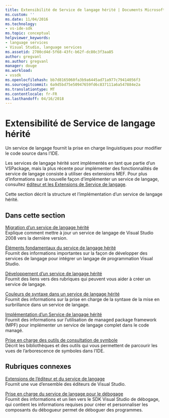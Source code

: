 ```yaml
---
title: Extensibilité de Service de langage hérité | Documents Microsoft
ms.custom: ''
ms.date: 11/04/2016
ms.technology:
- vs-ide-sdk
ms.topic: conceptual
helpviewer_keywords:
- language services
- Visual Studio, language services
ms.assetid: 2700cd4d-5f68-43fc-b62f-dc80c3f3aa85
author: gregvanl
ms.author: gregvanl
manager: douge
ms.workload:
- vssdk
ms.openlocfilehash: bb7d8165060fa3b9a6445ad71a977c79414056f3
ms.sourcegitcommit: 6a9d5bd75e50947659fd6c837111a6a547884e2a
ms.translationtype: MT
ms.contentlocale: fr-FR
ms.lasthandoff: 04/16/2018
---
```

# <a name="legacy-language-service-extensibility"></a>Extensibilité de Service de langage hérité
Un service de langage fournit la prise en charge linguistiques pour modifier le code source dans l’IDE.  
  
 Les services de langage hérité sont implémentés en tant que partie d’un VSPackage, mais la plus récente pour implémenter des fonctionnalités de service de langage consiste à utiliser des extensions MEF. Pour plus d’informations sur la nouvelle façon d’implémenter un service de langage, consultez [éditeur et les Extensions de Service de langage](../../extensibility/editor-and-language-service-extensions.md).  
  
 Cette section décrit la structure et l’implémentation d’un service de langage hérité.  
  
## <a name="in-this-section"></a>Dans cette section  
 [Migration d’un service de langage hérité](../../extensibility/internals/migrating-a-legacy-language-service.md)  
 Explique comment mettre à jour un service de langage de Visual Studio 2008 vers la dernière version.  
  
 [Éléments fondamentaux du service de langage hérité](../../extensibility/internals/legacy-language-service-essentials.md)  
 Fournit des informations importantes sur la façon de développer des services de langage pour intégrer un langage de programmation Visual Studio.  
  
 [Développement d’un service de langage hérité](../../extensibility/internals/developing-a-legacy-language-service.md)  
 Fournit des liens vers des rubriques qui peuvent vous aider à créer un service de langage.  
  
 [Couleurs de syntaxe dans un service de langage hérité](../../extensibility/internals/syntax-coloring-in-a-legacy-language-service.md)  
 Fournit des informations sur la prise en charge de la syntaxe de la mise en surbrillance dans un service de langage.  
  
 [Implémentation d’un Service de langage hérité](../../extensibility/internals/implementing-a-legacy-language-service1.md)  
 Fournit des informations sur l’utilisation de managed package framework (MPF) pour implémenter un service de langage complet dans le code managé.  
  
 [Prise en charge des outils de consultation de symbole](../../extensibility/internals/supporting-symbol-browsing-tools.md)  
 Décrit les bibliothèques et des outils qui vous permettent de parcourir les vues de l’arborescence de symboles dans l’IDE.  
  
## <a name="related-sections"></a>Rubriques connexes  
 [Extensions de l’éditeur et du service de langage](../../extensibility/editor-and-language-service-extensions.md)  
 Fournit une vue d’ensemble des éditeurs de Visual Studio.  
  
 [Prise en charge du service de langage pour le débogage](../../extensibility/internals/language-service-support-for-debugging.md)  
 Fournit des informations et un lien vers le SDK Visual Studio de débogage, qui contient les informations requises pour créer et personnaliser les composants du débogueur permet de déboguer des programmes.